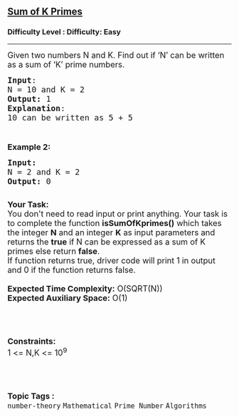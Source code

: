 <h2><a href="https://www.geeksforgeeks.org/problems/sum-of-k-primes0056/1?page=8&status=unsolved&sortBy=accuracy">Sum of K Primes</a></h2><h3>Difficulty Level : Difficulty: Easy</h3><hr><div class="problems_problem_content__Xm_eO"><p><span style="font-size:18px">Given two numbers N and K. Find out if ‘N’ can be written as a sum of ‘K’ prime numbers.</span></p>

<pre><span style="font-size:18px"><strong>Input</strong>:
N = 10 and K = 2
<strong>Output:</strong>&nbsp;1
<strong>Explanation</strong>:
10 can be written as 5 + 5</span></pre>

<p>&nbsp;</p>

<p><span style="font-size:18px"><strong>Example 2:</strong></span></p>

<pre><span style="font-size:18px"><strong>Input:</strong>
N = 2 and K = 2
<strong>Output: </strong>0
</span></pre>

<p><br>
<span style="font-size:18px"><strong>Your Task:&nbsp;&nbsp;</strong><br>
You don't need to read input or print anything. Your task is to complete the function&nbsp;<strong>isSumOfKprimes()</strong>&nbsp;which takes the integer <strong>N</strong> and an integer <strong>K</strong> as input parameters and returns the <strong>true</strong> if N can be expressed as a sum of K primes else return <strong>false</strong>.</span><br>
<span style="font-size:18px">If function returns true, driver code will print 1 in output and 0 if the function returns false.<br>
<br>
<strong>Expected Time Complexity:</strong> O(SQRT(N))<br>
<strong>Expected Auxiliary Space:</strong> O(1)</span></p>

<p>&nbsp;</p>

<p>&nbsp;</p>

<p><span style="font-size:18px"><strong>Constraints:</strong><br>
1 &lt;= N,K &lt;= 10<sup>9</sup></span></p>

<p>&nbsp;</p>
</div><br><p><span style=font-size:18px><strong>Topic Tags : </strong><br><code>number-theory</code>&nbsp;<code>Mathematical</code>&nbsp;<code>Prime Number</code>&nbsp;<code>Algorithms</code>&nbsp;